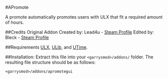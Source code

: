 #APromote

A promote automatically promotes users with ULX that fit a required amount of hours.

##Credits
Original Addon Created by: Lead4u - [Steam Profile](https://steamcommunity.com/id/lead4u2)
Edited by: Bleck - [Steam Profile](https://steamcommunity.com/id/Blecky/)

##Requirements
[ULX](https://github.com/TeamUlysses/ulx), [ULib](https://github.com/TeamUlysses/ulib), and [UTime](https://github.com/TeamUlysses/utime).

##Installation:
Extract this file into your `<garrysmod>/addons/` folder.
The resulting file structure should be as follows:

`<garrysmod>/addons/apromotegui`
